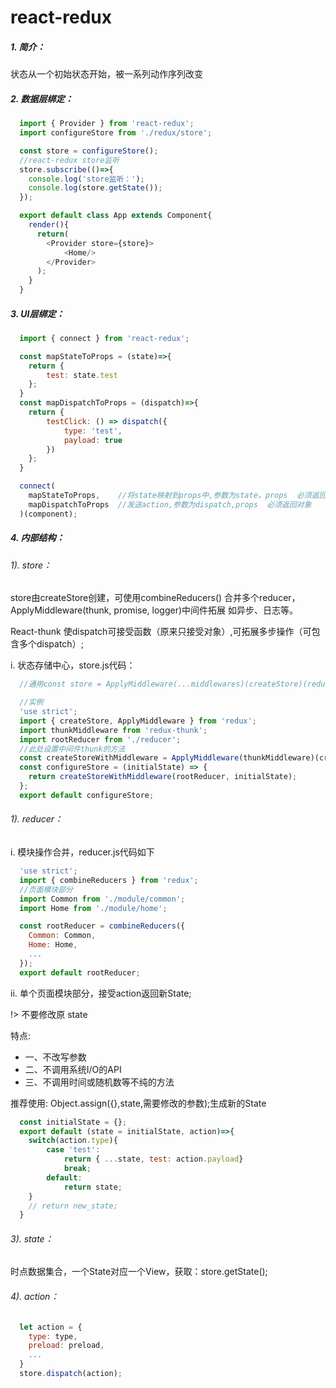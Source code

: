 # react-redux

##### 1. 简介：

状态从一个初始状态开始，被一系列动作序列改变

##### 2. 数据层绑定：

```javascript
  import { Provider } from 'react-redux';
  import configureStore from './redux/store';

  const store = configureStore();
  //react-redux store监听
  store.subscribe(()=>{
    console.log('store监听：');
    console.log(store.getState());
  });

  export default class App extends Component{
    render(){
      return(
        <Provider store={store}>
            <Home/>
        </Provider>
      );
    }
  }
```

##### 3. UI层绑定：

```javascript
  import { connect } from 'react-redux';

  const mapStateToProps = (state)=>{
    return {
        test: state.test
    };
  }
  const mapDispatchToProps = (dispatch)=>{
    return {
        testClick: () => dispatch({
            type: 'test',
            payload: true
        })
    };
  }

  connect(
    mapStateToProps,    //将state映射到props中,参数为state，props  必须返回对象
    mapDispatchToProps  //发送action,参数为dispatch,props  必须返回对象
  )(component);
```

##### 4. 内部结构：

###### 1). store：

store由createStore创建，可使用combineReducers() 合并多个reducer，ApplyMiddleware(thunk, promise, logger)中间件拓展 如异步、日志等。

React-thunk 使dispatch可接受函数（原来只接受对象）,可拓展多步操作（可包含多个dispatch）;

i. 状态存储中心，store.js代码：

```javascript
  //通用const store = ApplyMiddleware(...middlewares)(createStore)(reducer, initialState);

  //实例
  'use strict';
  import { createStore, ApplyMiddleware } from 'redux';
  import thunkMiddleware from 'redux-thunk';
  import rootReducer from './reducer';
  //此处设置中间件thunk的方法
  const createStoreWithMiddleware = ApplyMiddleware(thunkMiddleware)(createStore);
  const configureStore = (initialState) => {
    return createStoreWithMiddleware(rootReducer, initialState);
  };
  export default configureStore;
```
###### 1). reducer：

i. 模块操作合并，reducer.js代码如下

```javascript
  'use strict';
  import { combineReducers } from 'redux';
  //页面模块部分
  import Common from './module/common';
  import Home from './module/home';

  const rootReducer = combineReducers({
    Common: Common,
    Home: Home,
    ...
  });
  export default rootReducer;
```

ii. 单个页面模块部分，接受action返回新State;

!> 不要修改原 state

特点:
*  一、不改写参数
*  二、不调用系统I/O的API
*  三、不调用时间或随机数等不纯的方法

推荐使用: Object.assign({},state,需要修改的参数);生成新的State

```javascript
  const initialState = {};
  export default (state = initialState, action)=>{
    switch(action.type){
        case 'test':
            return { ...state, test: action.payload}
            break;
        default:
            return state;
    }
    // return new_state;
  }
```


###### 3). state：

时点数据集合，一个State对应一个View，获取：store.getState();

###### 4). action：

```javascript
  let action = {
    type: type,
    preload: preload,
    ...
  }
  store.dispatch(action);
```